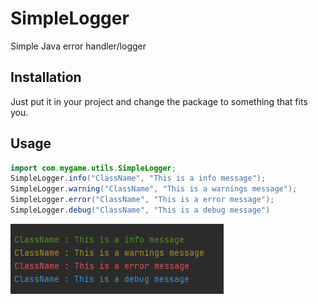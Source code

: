 # SimpleLogger
Simple Java error handler/logger

## Installation

Just put it in your project and change the package to something that fits you.

## Usage

```java
import com.mygame.utils.SimpleLogger;
SimpleLogger.info("ClassName", "This is a info message");
SimpleLogger.warning("ClassName", "This is a warnings message");
SimpleLogger.error("ClassName", "This is a error message");
SimpleLogger.debug("ClassName", "This is a debug message")
```


![alt text](imgs/Screenshot_1.png)
